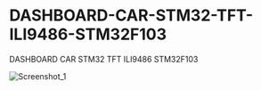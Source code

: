 # DASHBOARD-CAR-STM32-TFT-ILI9486-STM32F103
DASHBOARD CAR STM32 TFT ILI9486 STM32F103

![Screenshot_1](https://github.com/offpic/DASHBOARD-CAR-STM32-TFT-ILI9486-STM32F103/assets/31142397/60f53e47-a8b5-4193-9c99-47920f2fab16)
